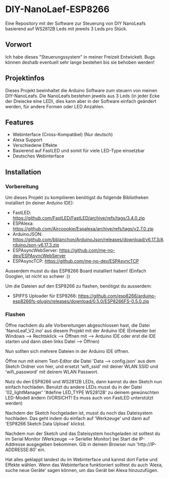 # DIY-NanoLaef-ESP8266
Eine Repository mit der Software zur Steuerung von DIY NanoLeafs basierend auf WS2812B Leds mit jeweils 3 Leds pro Stück.

## Vorwort
Ich habe dieses "Steuerungssystem" in meiner Freizeit Entwickelt. Bugs können deshalb eventuell sehr lange bestehen bis sie behoben werden!

## Projektinfos
Dieses Projekt beeinhaltet die Arduino Software zum steuern von meinen DIY-NanoLeafs. Die NanoLeafs bestehen jeweils aus 3 Leds (in jeder Ecke der Dreiecke eine LED), dies kann aber in der Software einfach geändert werden, für andere Formen oder LED Anzahlen.

## Features
- Webinterface (Cross-Kompatibel) (Nur deutsch)
- Alexa Support
- Verschiedene Effekte
- Basierend auf FastLED und somit für viele LED-Type einsetzbar
- Deutsches Webinterface

## Installation

### Vorbereitung
Um dieses Projekt zu kompilieren benötigst du folgende Bibliotheken installiert (in deiner Arduino IDE):
- FastLED: https://github.com/FastLED/FastLED/archive/refs/tags/3.4.0.zip
- ESPAlexa: https://github.com/Aircoookie/Espalexa/archive/refs/tags/v2.7.0.zip
- ArduinoJSON: https://github.com/bblanchon/ArduinoJson/releases/download/v6.17.3/ArduinoJson-v6.17.3.zip
- ESPAsyncWebServer: https://github.com/me-no-dev/ESPAsyncWebServer
- ESPAsyncTCP: https://github.com/me-no-dev/ESPAsyncTCP

Ausserdem musst du das ESP8266 Board installiert haben!
(Einfach Googlen, ist nicht so schwer :))

Um die Dateien auf den ESP8266 zu flashen, benötigst du ausserdem:
- SPIFFS Uploader für ESP8266: https://github.com/esp8266/arduino-esp8266fs-plugin/releases/download/0.5.0/ESP8266FS-0.5.0.zip

### Flashen
Öffne nachdem du alle Vorbereitungen abgeschlossen hast, die Datei 'NanoLeaf_V2.ino' aus diesem Projekt mit der Arduino IDE (Entweder bei Windows --> Rechtsklick --> Öffnen mit --> Arduino IDE oder erst die IDE starten und dann oben links Datei --> Öffnen)

Nun sollten sich mehrere Dateien in der Arduino IDE öffnen. 

Öffne nun mit einem Text-Editor die Datei 'Data --> config.json' aus dem Sketch Ordner von hier, und ersetzt 'wifi_ssid' mit deiner WLAN SSID und 'wifi_password' mit deinem WLAN Passwort.

Nutz du den ESP8266 und WS2812B LEDs, dann kannst du den Sketch nun einfach hochladen. Benutzt du andere LEDs musst du in der Datei '02_lightManager' '#define LED_TYPE WS2812B' zu deinem gewünschten LED-Modell ändern (VORSICHT! Es muss auch von FastLED unterstützt werden)

Nachdem der Sketch hochgeladen ist, musst du noch das Dateisystem hochladen. Das geht indem du einfach auf 'Werkzeuge' und dann auf 'ESP8266 Sketch Data Upload' klickst.

Nachdem nun der Sketch und das Dateisystem hochgeladen ist  solltest du im Serial Monitor (Werkzeuge --> Serieller Monitor) bei Start die IP-Addresse ausgegeben bekommen. 
Gib in deinem Browser nun 'http://IP-ADDRESSE:80' ein.

Hat alles geklappt landest du im Webinterface und kannst dort Farbe und Effekte wählen. Wenn das Webinterface funktioniert solltest du auch 'Alexa, suche neue Geräte' sagen können, um das Gerät bei Alexa hinzuzufügen.
